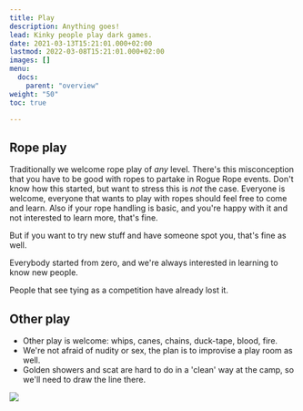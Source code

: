 ```yaml
---
title: Play
description: Anything goes!
lead: Kinky people play dark games.
date: 2021-03-13T15:21:01.000+02:00
lastmod: 2022-03-08T15:21:01.000+02:00
images: []
menu: 
  docs:
    parent: "overview"
weight: "50"
toc: true

---
```

## Rope play

Traditionally we welcome rope play of _any_ level. There's this misconception that you have to be good with ropes to partake in Rogue Rope events. Don't know how this started, but want to stress this is _not_ the case. Everyone is welcome, everyone that wants to play with ropes should feel free to come and learn. Also if your rope handling is basic, and you're happy with it and not interested to learn more, that's fine.

But if you want to try new stuff and have someone spot you, that's fine as well.

Everybody started from zero, and we're always interested in learning to know new people.

People that see tying as a competition have already lost it.

## Other play

* Other play is welcome: whips, canes, chains, duck-tape, blood, fire. 
* We're not afraid of nudity or sex, the plan is to improvise a play room as well.
* Golden showers and scat are hard to do in a 'clean' way at the camp, so we'll need to draw the line there. 

![](/images/anything.webp)